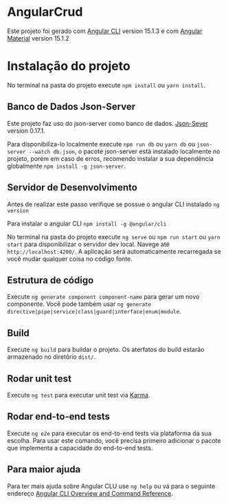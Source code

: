 # AngularCrud

Este projeto foi gerado com [Angular CLI](https://github.com/angular/angular-cli) version 15.1.3 e com [Angular Material](https://material.angular.io/) version 15.1.2

# Instalação do projeto

No terminal na pasta do projeto execute `npm install` ou `yarn install`.

## Banco de Dados Json-Server

Este projeto faz uso do json-server como banco de dados. [Json-Sever](https://github.com/typicode/json-server) version 0.17.1.

Para disponibiliza-lo localmente execute `npm run db` ou `yarn db` ou `json-server --watch db.json`, o pacote json-server está instalado localmente no projeto, porém em caso de erros, recomendo instalar a sua dependência globalmente `npm install -g json-server`.

## Servidor de Desenvolvimento

Antes de realizar este passo verifique se possue o angular CLI instalado `ng version`

Para instalar o angular CLI `npm install -g @angular/cli`

No terminal na pasta do projeto execute `ng serve` ou `npm run start` ou `yarn start` para disponibilizar o servidor dev local. Navege até `http://localhost:4200/`. A aplicação será automaticamente recarregada se você mudar qualquer coisa no código fonte.

## Estrutura de código

Execute `ng generate component component-name` para gerar um novo componente. Você pode também usar `ng generate directive|pipe|service|class|guard|interface|enum|module`.

## Build

Execute `ng build` para buildar o projeto. Os aterfatos do build estarão armazenado no diretório `dist/`.

## Rodar unit test

Execute `ng test` para executar unit test via [Karma](https://karma-runner.github.io).

## Rodar end-to-end tests

Execute `ng e2e` para executar os end-to-end tests via plataforma da sua escolha. Para usar este comando,  você precisa primeiro adicionar o pacote que implementa a capacidade do end-to-end tests.

## Para maior ajuda

Para ter mais ajuda sobre Angular CLU use `ng help` ou vá para o seguinte endereço [Angular CLI Overview and Command Reference](https://angular.io/cli).


